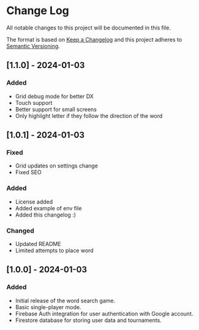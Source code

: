 
# Change Log
All notable changes to this project will be documented in this file.

The format is based on [Keep a Changelog](http://keepachangelog.com/)
and this project adheres to [Semantic Versioning](http://semver.org/).

## [1.1.0] - 2024-01-03

### Added
- Grid debug mode for better DX
- Touch support
- Better support for small screens
- Only highlight letter if they follow the direction of the word

## [1.0.1] - 2024-01-03

### Fixed

- Grid updates on settings change
- Fixed SEO

### Added

- License added
- Added example of env file
- Added this changelog :)

### Changed

- Updated README
- Limited attempts to place word

## [1.0.0] - 2024-01-03

### Added
- Initial release of the word search game.
- Basic single-player mode.
- Firebase Auth integration for user authentication with Google account.
- Firestore database for storing user data and tournaments.
